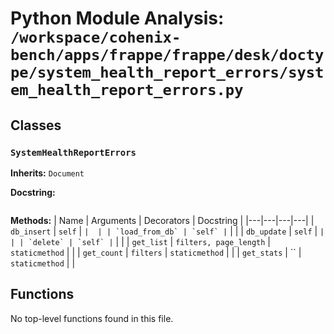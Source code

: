 # Python Module Analysis: `/workspace/cohenix-bench/apps/frappe/frappe/desk/doctype/system_health_report_errors/system_health_report_errors.py`

## Classes

### `SystemHealthReportErrors`
**Inherits:** `Document`


**Docstring:**
```

```

**Methods:**
| Name | Arguments | Decorators | Docstring |
|---|---|---|---|
| `db_insert` | `self` | `` |  |
| `load_from_db` | `self` | `` |  |
| `db_update` | `self` | `` |  |
| `delete` | `self` | `` |  |
| `get_list` | `filters, page_length` | `staticmethod` |  |
| `get_count` | `filters` | `staticmethod` |  |
| `get_stats` | `` | `staticmethod` |  |





## Functions

No top-level functions found in this file.
